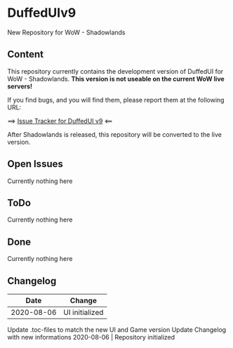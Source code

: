 # DuffedUIv9
New Repository for WoW - Shadowlands

## Content
This repository currently contains the development version of DuffedUI for WoW - Shadowlands. **This version is not useable on the current WoW live servers!**

If you find bugs, and you will find them, please report them at the following URL:

==> [Issue Tracker for DuffedUI v9](https://github.com/liquidbase/DuffedUIv9/issues) <==

After Shadowlands is released, this repository will be converted to the live version.

## Open Issues
Currently nothing here

## ToDo
Currently nothing here

## Done
Currently nothing here

## Changelog
Date | Change
--- | ---
2020-08-06 | UI initialized
Update .toc-files to match the new UI and Game version
Update Changelog with new informations
2020-08-06 | Repository initialized